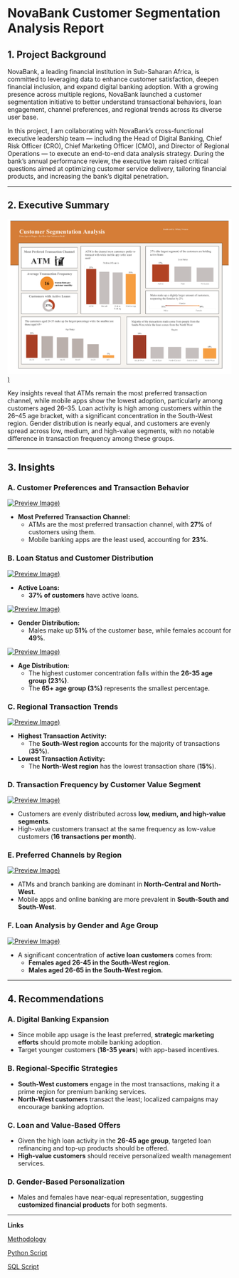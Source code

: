 # NovaBank Customer Segmentation Analysis Report

## **1. Project Background**

NovaBank, a leading financial institution in Sub-Saharan Africa, is committed to leveraging data to enhance customer satisfaction, deepen financial inclusion, and expand digital banking adoption. With a growing presence across multiple regions, NovaBank launched a customer segmentation initiative to better understand transactional behaviors, loan engagement, channel preferences, and regional trends across its diverse user base.

In this project, I am collaborating with NovaBank’s cross-functional executive leadership team — including the Head of Digital Banking, Chief Risk Officer (CRO), Chief Marketing Officer (CMO), and Director of Regional Operations — to execute an end-to-end data analysis strategy. During the bank’s annual performance review, the executive team raised critical questions aimed at optimizing customer service delivery, tailoring financial products, and increasing the bank’s digital penetration.

---
## **2. Executive Summary**

[![Preview Image](https://github.com/TiffanyNwanne/Customer-Segmentation-Analysis/blob/main/Dashboard%201.png))](https://github.com/TiffanyNwanne/Customer-Segmentation-Analysis/blob/main/Dashboard%201.png)


Key insights reveal that ATMs remain the most preferred transaction channel, while mobile apps show the lowest adoption, particularly among customers aged 26–35. Loan activity is high among customers within the 26–45 age bracket, with a significant concentration in the South-West region. Gender distribution is nearly equal, and customers are evenly spread across low, medium, and high-value segments, with no notable difference in transaction frequency among these groups.

---
## **3. Insights**


### **A. Customer Preferences and Transaction Behavior**

[![Preview Image](https://github.com/TiffanyNwanne/NovaBank-Customer-Segmentation-Analysis/blob/main/Most%20Preferred%20Transaction%20Channel.png))](https://github.com/TiffanyNwanne/NovaBank-Customer-Segmentation-Analysis/blob/main/Most%20Preferred%20Transaction%20Channel.png)


- **Most Preferred Transaction Channel:**
    - ATMs are the most preferred transaction channel, with **27%** of customers using them.
    - Mobile banking apps are the least used, accounting for **23%**.
  

### **B. Loan Status and Customer Distribution**
[![Preview Image](https://github.com/TiffanyNwanne/NovaBank-Customer-Segmentation-Analysis/blob/main/Loan%20Status.png))](https://github.com/TiffanyNwanne/NovaBank-Customer-Segmentation-Analysis/blob/main/Loan%20Status.png)

- **Active Loans:**
    - **37% of customers** have active loans.
 
[![Preview Image](https://github.com/TiffanyNwanne/NovaBank-Customer-Segmentation-Analysis/blob/main/Gender%20Distribution.png))](https://github.com/TiffanyNwanne/NovaBank-Customer-Segmentation-Analysis/blob/main/Gender%20Distribution.png)

- **Gender Distribution:**
    - Males make up **51%** of the customer base, while females account for **49%**.
 
[![Preview Image](https://github.com/TiffanyNwanne/NovaBank-Customer-Segmentation-Analysis/blob/main/Age%20Distribution.png))](https://github.com/TiffanyNwanne/NovaBank-Customer-Segmentation-Analysis/blob/main/Age%20Distribution.png)

- **Age Distribution:**
    - The highest customer concentration falls within the **26-35 age group (23%)**.
    - The **65+ age group (3%)** represents the smallest percentage.

### **C. Regional Transaction Trends**

[![Preview Image](https://github.com/TiffanyNwanne/NovaBank-Customer-Segmentation-Analysis/blob/main/Region%20Transaction%20Trends%201.png))](https://github.com/TiffanyNwanne/NovaBank-Customer-Segmentation-Analysis/blob/main/Region%20Transaction%20Trends%201.png)

- **Highest Transaction Activity:**
    - The **South-West region** accounts for the majority of transactions (**35%**).
- **Lowest Transaction Activity:**
    - The **North-West region** has the lowest transaction share (**15%**).



### **D. Transaction Frequency by Customer Value Segment**
[![Preview Image](https://github.com/TiffanyNwanne/NovaBank-Customer-Segmentation-Analysis/blob/main/Transaction%20Frequency%20for%20each%20Value%20Segment.png))](https://github.com/TiffanyNwanne/NovaBank-Customer-Segmentation-Analysis/blob/main/Transaction%20Frequency%20for%20each%20Value%20Segment.png)

- Customers are evenly distributed across **low, medium, and high-value segments**.
- High-value customers transact at the same frequency as low-value customers (**16 transactions per month**).

### **E.  Preferred Channels by Region**
[![Preview Image](https://github.com/TiffanyNwanne/NovaBank-Customer-Segmentation-Analysis/blob/main/Preferred%20Channel%20by%20Region.png))](https://github.com/TiffanyNwanne/NovaBank-Customer-Segmentation-Analysis/blob/main/Preferred%20Channel%20by%20Region.png)

- ATMs and branch banking are dominant in **North-Central and North-West**.
- Mobile apps and online banking are more prevalent in **South-South and South-West**.

### **F. Loan Analysis by Gender and Age Group**

[![Preview Image](https://github.com/TiffanyNwanne/NovaBank-Customer-Segmentation-Analysis/blob/main/Region%20Transaction%20Trends%202.png))](https://github.com/TiffanyNwanne/NovaBank-Customer-Segmentation-Analysis/blob/main/Region%20Transaction%20Trends%202.png)

- A significant concentration of **active loan customers** comes from:
    - **Females aged 26-45 in the South-West region.**
    - **Males aged 26-65 in the South-West region.**

---

## **4. Recommendations**

### **A. Digital Banking Expansion**

- Since mobile app usage is the least preferred, **strategic marketing efforts** should promote mobile banking adoption.
- Target younger customers (**18-35 years**) with app-based incentives.

### **B. Regional-Specific Strategies**

- **South-West customers** engage in the most transactions, making it a prime region for premium banking services.
- **North-West customers** transact the least; localized campaigns may encourage banking adoption.

### **C. Loan and Value-Based Offers**

- Given the high loan activity in the **26-45 age group**, targeted loan refinancing and top-up products should be offered.
- **High-value customers** should receive personalized wealth management services.

### **D. Gender-Based Personalization**

- Males and females have near-equal representation, suggesting **customized financial products** for both segments.

---


**Links**

[Methodology](https://github.com/TiffanyNwanne/Customer-Segmentation-Analysis/blob/main/Methodology.md)

[Python Script ](https://github.com/TiffanyNwanne/Customer-Segmentation-Analysis/blob/main/Python%20Script.pdf)

[SQL Script](https://github.com/TiffanyNwanne/Customer-Segmentation-Analysis/blob/main/SQL%20Script.pdf)




